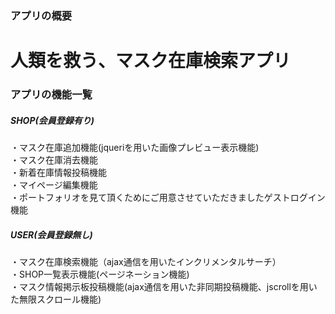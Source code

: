 ### アプリの概要

# 人類を救う、マスク在庫検索アプリ

### アプリの機能一覧

##### SHOP(会員登録有り)
・マスク在庫追加機能(jqueriを用いた画像プレビュー表示機能)<br>
・マスク在庫消去機能<br>
・新着在庫情報投稿機能<br>
・マイページ編集機能<br>
・ポートフォリオを見て頂くためにご用意させていただきましたゲストログイン機能<br>
##### USER(会員登録無し)
・マスク在庫検索機能（ajax通信を用いたインクリメンタルサーチ）<br>
・SHOP一覧表示機能(ページネーション機能)<br>
・マスク情報掲示板投稿機能(ajax通信を用いた非同期投稿機能、jscrollを用いた無限スクロール機能)<br>
